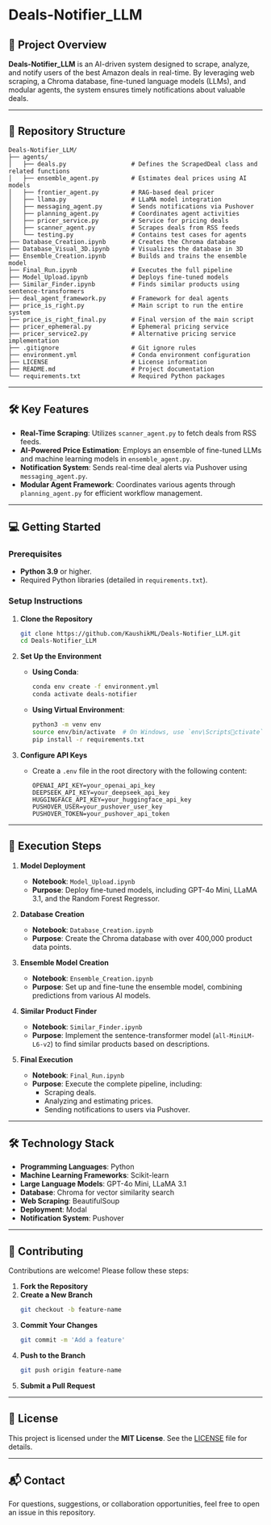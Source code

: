 
# **Deals-Notifier_LLM**

## 🚀 **Project Overview**
**Deals-Notifier_LLM** is an AI-driven system designed to scrape, analyze, and notify users of the best Amazon deals in real-time. By leveraging web scraping, a Chroma database, fine-tuned language models (LLMs), and modular agents, the system ensures timely notifications about valuable deals.

---

## 📂 **Repository Structure**
```
Deals-Notifier_LLM/
├── agents/
│   ├── deals.py                  # Defines the ScrapedDeal class and related functions
│   ├── ensemble_agent.py         # Estimates deal prices using AI models
│   ├── frontier_agent.py         # RAG-based deal pricer
│   ├── llama.py                  # LLaMA model integration
│   ├── messaging_agent.py        # Sends notifications via Pushover
│   ├── planning_agent.py         # Coordinates agent activities
│   ├── pricer_service.py         # Service for pricing deals
│   ├── scanner_agent.py          # Scrapes deals from RSS feeds
│   └── testing.py                # Contains test cases for agents
├── Database_Creation.ipynb       # Creates the Chroma database
├── Database_Visual_3D.ipynb      # Visualizes the database in 3D
├── Ensemble_Creation.ipynb       # Builds and trains the ensemble model
├── Final_Run.ipynb               # Executes the full pipeline
├── Model_Upload.ipynb            # Deploys fine-tuned models
├── Similar_Finder.ipynb          # Finds similar products using sentence-transformers
├── deal_agent_framework.py       # Framework for deal agents
├── price_is_right.py             # Main script to run the entire system
├── price_is_right_final.py       # Final version of the main script
├── pricer_ephemeral.py           # Ephemeral pricing service
├── pricer_service2.py            # Alternative pricing service implementation
├── .gitignore                    # Git ignore rules
├── environment.yml               # Conda environment configuration
├── LICENSE                       # License information
├── README.md                     # Project documentation
└── requirements.txt              # Required Python packages
```

---

## 🛠️ **Key Features**
- **Real-Time Scraping**: Utilizes `scanner_agent.py` to fetch deals from RSS feeds.
- **AI-Powered Price Estimation**: Employs an ensemble of fine-tuned LLMs and machine learning models in `ensemble_agent.py`.
- **Notification System**: Sends real-time deal alerts via Pushover using `messaging_agent.py`.
- **Modular Agent Framework**: Coordinates various agents through `planning_agent.py` for efficient workflow management.

---

## 💻 **Getting Started**

### **Prerequisites**
- **Python 3.9** or higher.
- Required Python libraries (detailed in `requirements.txt`).

### **Setup Instructions**
1. **Clone the Repository**
   ```bash
   git clone https://github.com/KaushikML/Deals-Notifier_LLM.git
   cd Deals-Notifier_LLM
   ```

2. **Set Up the Environment**
   - **Using Conda**:
     ```bash
     conda env create -f environment.yml
     conda activate deals-notifier
     ```
   - **Using Virtual Environment**:
     ```bash
     python3 -m venv env
     source env/bin/activate  # On Windows, use `env\Scriptsctivate`
     pip install -r requirements.txt
     ```

3. **Configure API Keys**
   - Create a `.env` file in the root directory with the following content:
     ```
     OPENAI_API_KEY=your_openai_api_key
     DEEPSEEK_API_KEY=your_deepseek_api_key
     HUGGINGFACE_API_KEY=your_huggingface_api_key
     PUSHOVER_USER=your_pushover_user_key
     PUSHOVER_TOKEN=your_pushover_api_token
     ```

---

## 🚀 **Execution Steps**

1. **Model Deployment**
   - **Notebook**: `Model_Upload.ipynb`
   - **Purpose**: Deploy fine-tuned models, including GPT-4o Mini, LLaMA 3.1, and the Random Forest Regressor.

2. **Database Creation**
   - **Notebook**: `Database_Creation.ipynb`
   - **Purpose**: Create the Chroma database with over 400,000 product data points.

3. **Ensemble Model Creation**
   - **Notebook**: `Ensemble_Creation.ipynb`
   - **Purpose**: Set up and fine-tune the ensemble model, combining predictions from various AI models.

4. **Similar Product Finder**
   - **Notebook**: `Similar_Finder.ipynb`
   - **Purpose**: Implement the sentence-transformer model (`all-MiniLM-L6-v2`) to find similar products based on descriptions.

5. **Final Execution**
   - **Notebook**: `Final_Run.ipynb`
   - **Purpose**: Execute the complete pipeline, including:
     - Scraping deals.
     - Analyzing and estimating prices.
     - Sending notifications to users via Pushover.

---

## 🛠️ **Technology Stack**
- **Programming Languages**: Python
- **Machine Learning Frameworks**: Scikit-learn
- **Large Language Models**: GPT-4o Mini, LLaMA 3.1
- **Database**: Chroma for vector similarity search
- **Web Scraping**: BeautifulSoup
- **Deployment**: Modal
- **Notification System**: Pushover

---

## 🤝 **Contributing**
Contributions are welcome! Please follow these steps:
1. **Fork the Repository**
2. **Create a New Branch**
   ```bash
   git checkout -b feature-name
   ```
3. **Commit Your Changes**
   ```bash
   git commit -m 'Add a feature'
   ```
4. **Push to the Branch**
   ```bash
   git push origin feature-name
   ```
5. **Submit a Pull Request**

---

## 📝 **License**
This project is licensed under the **MIT License**. See the [LICENSE](LICENSE) file for details.

---

## 📬 **Contact**
For questions, suggestions, or collaboration opportunities, feel free to open an issue in this repository.

